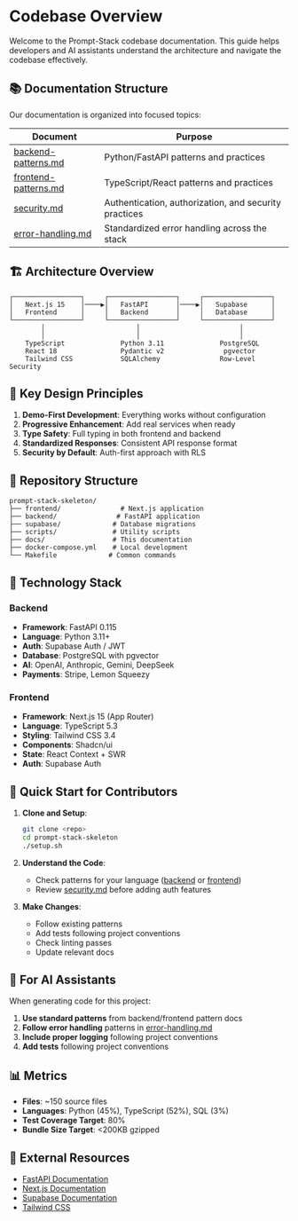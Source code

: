 # Codebase Overview

Welcome to the Prompt-Stack codebase documentation. This guide helps developers and AI assistants understand the architecture and navigate the codebase effectively.

## 📚 Documentation Structure

Our documentation is organized into focused topics:

| Document | Purpose |
|----------|---------|
| [backend-patterns.md](./backend-patterns.md) | Python/FastAPI patterns and practices |
| [frontend-patterns.md](./frontend-patterns.md) | TypeScript/React patterns and practices |
| [security.md](./security.md) | Authentication, authorization, and security practices |
| [error-handling.md](./error-handling.md) | Standardized error handling across the stack |

## 🏗️ Architecture Overview

```
┌─────────────────┐     ┌─────────────────┐     ┌─────────────────┐
│   Next.js 15    │────▶│   FastAPI       │────▶│   Supabase      │
│   Frontend      │     │   Backend       │     │   Database      │
└─────────────────┘     └─────────────────┘     └─────────────────┘
        │                       │                         │
        │                       │                         │
    TypeScript              Python 3.11              PostgreSQL
    React 18                Pydantic v2               pgvector
    Tailwind CSS            SQLAlchemy               Row-Level Security
```

## 🚀 Key Design Principles

1. **Demo-First Development**: Everything works without configuration
2. **Progressive Enhancement**: Add real services when ready
3. **Type Safety**: Full typing in both frontend and backend
4. **Standardized Responses**: Consistent API response format
5. **Security by Default**: Auth-first approach with RLS

## 📁 Repository Structure

```
prompt-stack-skeleton/
├── frontend/               # Next.js application
├── backend/               # FastAPI application
├── supabase/             # Database migrations
├── scripts/              # Utility scripts
├── docs/                 # This documentation
├── docker-compose.yml    # Local development
└── Makefile             # Common commands
```

## 🔧 Technology Stack

### Backend
- **Framework**: FastAPI 0.115
- **Language**: Python 3.11+
- **Auth**: Supabase Auth / JWT
- **Database**: PostgreSQL with pgvector
- **AI**: OpenAI, Anthropic, Gemini, DeepSeek
- **Payments**: Stripe, Lemon Squeezy

### Frontend
- **Framework**: Next.js 15 (App Router)
- **Language**: TypeScript 5.3
- **Styling**: Tailwind CSS 3.4
- **Components**: Shadcn/ui
- **State**: React Context + SWR
- **Auth**: Supabase Auth

## 🎯 Quick Start for Contributors

1. **Clone and Setup**:
   ```bash
   git clone <repo>
   cd prompt-stack-skeleton
   ./setup.sh
   ```

2. **Understand the Code**:
   - Check patterns for your language ([backend](./backend-patterns.md) or [frontend](./frontend-patterns.md))
   - Review [security.md](./security.md) before adding auth features

3. **Make Changes**:
   - Follow existing patterns
   - Add tests following project conventions
   - Check linting passes
   - Update relevant docs

## 🤖 For AI Assistants

When generating code for this project:

1. **Use standard patterns** from backend/frontend pattern docs
2. **Follow error handling** patterns in [error-handling.md](./error-handling.md)
3. **Include proper logging** following project conventions
4. **Add tests** following project conventions

## 📊 Metrics

- **Files**: ~150 source files
- **Languages**: Python (45%), TypeScript (52%), SQL (3%)
- **Test Coverage Target**: 80%
- **Bundle Size Target**: <200KB gzipped

## 🔗 External Resources

- [FastAPI Documentation](https://fastapi.tiangolo.com)
- [Next.js Documentation](https://nextjs.org/docs)
- [Supabase Documentation](https://supabase.io/docs)
- [Tailwind CSS](https://tailwindcss.com/docs)